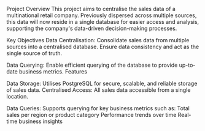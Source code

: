 Project Overview
This project aims to centralise the sales data of a multinational retail company. Previously dispersed across multiple sources, this data will now reside in a single database for easier access and analysis, supporting the company's data-driven decision-making processes.

Key Objectives
Data Centralisation:
Consolidate sales data from multiple sources into a centralised database.
Ensure data consistency and act as the single source of truth.

Data Querying:
Enable efficient querying of the database to provide up-to-date business metrics.
Features

Data Storage: Utilises PostgreSQL for secure, scalable, and reliable storage of sales data.
Centralised Access: All sales data accessible from a single location.

Data Queries: Supports querying for key business metrics such as:
Total sales per region or product category
Performance trends over time
Real-time business insights
